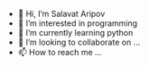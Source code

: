 - 👋 Hi, I’m Salavat Aripov
- 👀 I’m interested in programming
- 🌱 I’m currently learning python
- 💞️ I’m looking to collaborate on ...
- 📫 How to reach me ...

<!---
Sa1avatus/Sa1avatus is a ✨ special ✨ repository because its `README.md` (this file) appears on your GitHub profile.
You can click the Preview link to take a look at your changes.
--->
